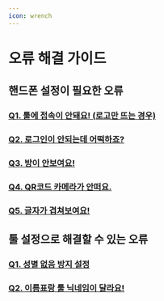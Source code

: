 ```yaml
---
icon: wrench
---
```


# 오류 해결 가이드

## 핸드폰 설정이 필요한 오류

### [Q1. 툴에 접속이 안돼요! (로고만 뜨는 경우)](undefined/q1..md)



### [Q2. 로그인이 안되는데 어떡하죠?](undefined/q2..md)



### [Q3. 방이 안보여요!](undefined/q3..md)



### [Q4. QR코드 카메라가 안떠요.](undefined/q4.-qr-..md)



### [Q5. 글자가 겹쳐보여요!](undefined.md#q5)



## 툴 설정으로 해결할 수 있는 오류



### [Q1. 성별 없음 방지 설정](undefined/q1.-1.md)



### [Q2. 이름표랑 툴 닉네임이 달라요!](undefined/q2.-1.md)







